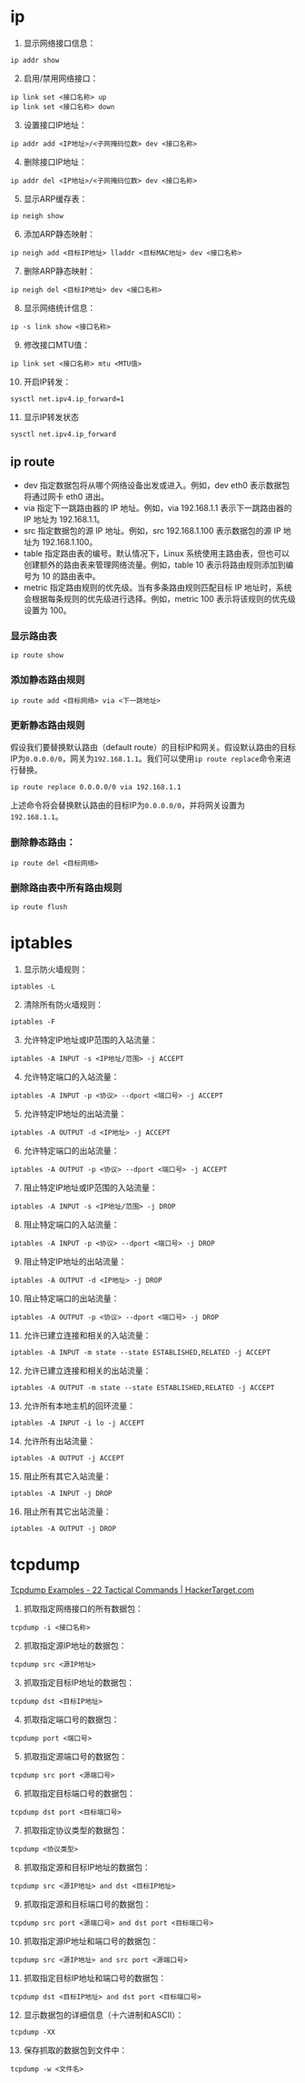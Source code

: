 # ip

1. 显示网络接口信息：

`ip addr show`

2. 启用/禁用网络接口：

`ip link set <接口名称> up`  
`ip link set <接口名称> down`

3. 设置接口IP地址：

`ip addr add <IP地址>/<子网掩码位数> dev <接口名称>`

4. 删除接口IP地址：

`ip addr del <IP地址>/<子网掩码位数> dev <接口名称>`

5. 显示ARP缓存表：

`ip neigh show`

6. 添加ARP静态映射：

`ip neigh add <目标IP地址> lladdr <目标MAC地址> dev <接口名称>`

7. 删除ARP静态映射：

`ip neigh del <目标IP地址> dev <接口名称>`

8. 显示网络统计信息：

`ip -s link show <接口名称>`

9. 修改接口MTU值：

`ip link set <接口名称> mtu <MTU值>`

10. 开启IP转发：

`sysctl net.ipv4.ip_forward=1`

11. 显示IP转发状态

`sysctl net.ipv4.ip_forward`

## ip route

- dev 指定数据包将从哪个网络设备出发或进入。例如，dev eth0 表示数据包将通过网卡 eth0 进出。
- via 指定下一跳路由器的 IP 地址。例如，via 192.168.1.1 表示下一跳路由器的 IP 地址为 192.168.1.1。
- src 指定数据包的源 IP 地址。例如，src 192.168.1.100 表示数据包的源 IP 地址为 192.168.1.100。
- table 指定路由表的编号。默认情况下，Linux 系统使用主路由表，但也可以创建额外的路由表来管理网络流量。例如，table 10 表示将路由规则添加到编号为 10 的路由表中。
- metric 指定路由规则的优先级。当有多条路由规则匹配目标 IP 地址时，系统会根据每条规则的优先级进行选择。例如，metric 100 表示将该规则的优先级设置为 100。

### 显示路由表

`ip route show`

### 添加静态路由规则

`ip route add <目标网络> via <下一跳地址>`

### 更新静态路由规则

假设我们要替换默认路由（default route）的目标IP和网关。假设默认路由的目标IP为`0.0.0.0/0`，网关为`192.168.1.1`。我们可以使用`ip route replace`命令来进行替换。

```
ip route replace 0.0.0.0/0 via 192.168.1.1
```

上述命令将会替换默认路由的目标IP为`0.0.0.0/0`，并将网关设置为`192.168.1.1`。

### 删除静态路由：

`ip route del <目标网络>`

### 删除路由表中所有路由规则

`ip route flush`

# iptables

1. 显示防火墙规则：

`iptables -L`

2. 清除所有防火墙规则：

`iptables -F`

3. 允许特定IP地址或IP范围的入站流量：

`iptables -A INPUT -s <IP地址/范围> -j ACCEPT`

4. 允许特定端口的入站流量：

`iptables -A INPUT -p <协议> --dport <端口号> -j ACCEPT`

5. 允许特定IP地址的出站流量：

`iptables -A OUTPUT -d <IP地址> -j ACCEPT`

6. 允许特定端口的出站流量：

`iptables -A OUTPUT -p <协议> --dport <端口号> -j ACCEPT`

7. 阻止特定IP地址或IP范围的入站流量：

`iptables -A INPUT -s <IP地址/范围> -j DROP`

8. 阻止特定端口的入站流量：

`iptables -A INPUT -p <协议> --dport <端口号> -j DROP`

9. 阻止特定IP地址的出站流量：

`iptables -A OUTPUT -d <IP地址> -j DROP`

10. 阻止特定端口的出站流量：

`iptables -A OUTPUT -p <协议> --dport <端口号> -j DROP`

11. 允许已建立连接和相关的入站流量：

`iptables -A INPUT -m state --state ESTABLISHED,RELATED -j ACCEPT`

12. 允许已建立连接和相关的出站流量：

`iptables -A OUTPUT -m state --state ESTABLISHED,RELATED -j ACCEPT`

13. 允许所有本地主机的回环流量：

`iptables -A INPUT -i lo -j ACCEPT`

14. 允许所有出站流量：

`iptables -A OUTPUT -j ACCEPT`

15. 阻止所有其它入站流量：

`iptables -A INPUT -j DROP`

16. 阻止所有其它出站流量：

`iptables -A OUTPUT -j DROP`

# tcpdump

[Tcpdump Examples - 22 Tactical Commands | HackerTarget.com](https://hackertarget.com/tcpdump-examples/)

1. 抓取指定网络接口的所有数据包：

`tcpdump -i <接口名称>`

2. 抓取指定源IP地址的数据包：

`tcpdump src <源IP地址>`

3. 抓取指定目标IP地址的数据包：

`tcpdump dst <目标IP地址>`

4. 抓取指定端口号的数据包：

`tcpdump port <端口号>`

5. 抓取指定源端口号的数据包：

`tcpdump src port <源端口号>`

6. 抓取指定目标端口号的数据包：

`tcpdump dst port <目标端口号>`

7. 抓取指定协议类型的数据包：

`tcpdump <协议类型>`

8. 抓取指定源和目标IP地址的数据包：

`tcpdump src <源IP地址> and dst <目标IP地址>`

9. 抓取指定源和目标端口号的数据包：

`tcpdump src port <源端口号> and dst port <目标端口号>`

10. 抓取指定源IP地址和端口号的数据包：

`tcpdump src <源IP地址> and src port <源端口号>`

11. 抓取指定目标IP地址和端口号的数据包：

`tcpdump dst <目标IP地址> and dst port <目标端口号>`

12. 显示数据包的详细信息（十六进制和ASCII）：

`tcpdump -XX`

13. 保存抓取的数据包到文件中：

`tcpdump -w <文件名>`